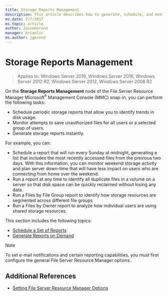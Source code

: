 ```yaml
---
title: Storage Reports Management
description: This article describes how to generate, schedule, and monitor storage reports
ms.date: 7/7/2017
ms.topic: article
author: JasonGerend
manager: brianlic
ms.author: jgerend
---
```


# Storage Reports Management

> Applies to: Windows Server 2019, Windows Server 2016, Windows Server 2012 R2, Windows Server 2012, Windows Server 2008 R2

On the **Storage Reports Management** node of the File Server Resource Manager Microsoft<sup>®</sup> Management Console (MMC) snap-in, you can perform the following tasks:

-   Schedule periodic storage reports that allow you to identify trends in disk usage.
-   Monitor attempts to save unauthorized files for all users or a selected group of users.
-   Generate storage reports instantly.

For example, you can:

-   Schedule a report that will run every Sunday at midnight, generating a list that includes the most recently accessed files from the previous two days. With this information, you can monitor weekend storage activity and plan server down-time that will have less impact on users who are connecting from home over the weekend.
-   Run a report at any time to identify all duplicate files in a volume on a server so that disk space can be quickly reclaimed without losing any data.
-   Run a Files by File Group report to identify how storage resources are segmented across different file groups
-   Run a Files by Owner report to analyze how individual users are using shared storage resources.

This section includes the following topics:

-   [Schedule a Set of Reports](schedule-set-of-reports.md)
-   [Generate Reports on Demand](generate-reports-on-demand.md)

> [!Note]
> To set e-mail notifications and certain reporting capabilities, you must first configure the general File Server Resource Manager options.

## Additional References

-   [Setting File Server Resource Manager Options](setting-file-server-resource-manager-options.md)


